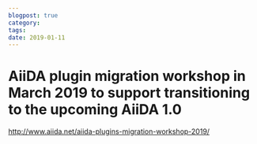 ```yaml
---
blogpost: true
category:
tags:
date: 2019-01-11
---
```


# AiiDA plugin migration workshop in March 2019 to support transitioning to the upcoming AiiDA 1.0

http://www.aiida.net/aiida-plugins-migration-workshop-2019/
